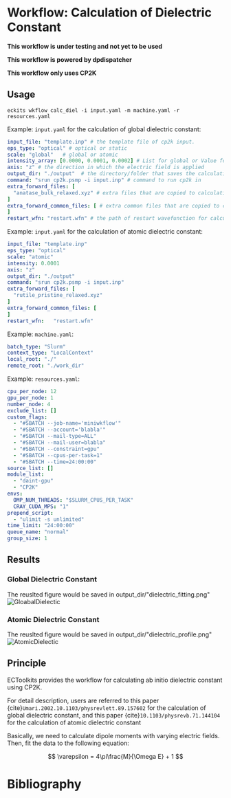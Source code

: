 # Workflow: Calculation of Dielectric Constant

**This workflow is under testing and not yet to be used**

**This workflow is powered by dpdispatcher**

**This workflow only uses CP2K**


## Usage
```shell
eckits wkflow calc_diel -i input.yaml -m machine.yaml -r resources.yaml
```


Example: `input.yaml` for the calculation of global dielectric constant:
```yaml
input_file: "template.inp" # the template file of cp2k input.
eps_type: "optical" # optical or static
scale: "global"   # global or atomic
intensity_array: [0.0000, 0.0001, 0.0002] # List for global or Value for atomic 
axis: "z" # the direction in which the electric field is applied
output_dir: "./output"  # the directory/folder that saves the calculations and resutls
command: "srun cp2k.psmp -i input.inp" # command to run cp2k in
extra_forward_files: [
  "anatase_bulk_relaxed.xyz" # extra files that are copied to calculation 
]
extra_forward_common_files: [ # extra common files that are copied to calculation
]
restart_wfn: "restart.wfn" # the path of restart wavefunction for calculation
```

Example: `input.yaml` for the calculation of atomic dielectric constant:
```yaml
input_file: "template.inp"
eps_type: "optical"
scale: "atomic"
intensity: 0.0001
axis: "z"
output_dir: "./output"  
command: "srun cp2k.psmp -i input.inp"
extra_forward_files: [
  "rutile_pristine_relaxed.xyz"
]
extra_forward_common_files: [
]
restart_wfn:   "restart.wfn"

```

Example: `machine.yaml`:
```yaml
batch_type: "Slurm"                                                             
context_type: "LocalContext"                                                    
local_root: "./"                                                                
remote_root: "./work_dir"
```

Example: `resources.yaml`:
```yaml
cpu_per_node: 12
gpu_per_node: 1
number_node: 4                                                                  
exclude_list: []                                                                
custom_flags:                                                                   
  - "#SBATCH --job-name='miniwkflow'"                                           
  - "#SBATCH --account='blabla'"                                                 
  - "#SBATCH --mail-type=ALL"                                                   
  - "#SBATCH --mail-user=blabla"                                
  - "#SBATCH --constraint=gpu"                                                  
  - "#SBATCH --cpus-per-task=1"                                                 
  - "#SBATCH --time=24:00:00"                                                   
source_list: []                                                                 
module_list:                                                                    
  - "daint-gpu"                                                                 
  - "CP2K"                                                                      
envs:                                                                           
  OMP_NUM_THREADS: "$SLURM_CPUS_PER_TASK"                                       
  CRAY_CUDA_MPS: "1"                                                            
prepend_script:                                                                 
  - "ulimit -s unlimited"                                                       
time_limit: "24:00:00"                                                          
queue_name: "normal"                                                            
group_size: 1       
```

## Results


### Global Dielectric Constant 
The reuslted figure would be saved in output_dir/"dielectric_fitting.png"
![GloabalDielectic](./figures/dielectric_fitting.png)


### Atomic Dielectric Constant 
The reuslted figure would be saved in output_dir/"dielectric_profile.png"
![AtomicDielectic](./figures/dielectric_profile.png)


## Principle
ECToolkits provides the workflow for calculating ab initio dielectric constant using CP2K.

For detail description, users are referred to this paper {cite}`Umari.2002.10.1103/physrevlett.89.157602` for the calculation of global dielectric constant,
and this paper {cite}`10.1103/physrevb.71.144104` for the calculation of atomic dielectric constant


Basically, we need to calculate dipole moments with varying electric fields. Then, fit the data to the following equation:

$$
\varepsilon = 4\pi\frac{M}{\Omega E} + 1 
$$


# Bibliography
```{bibliography}
```